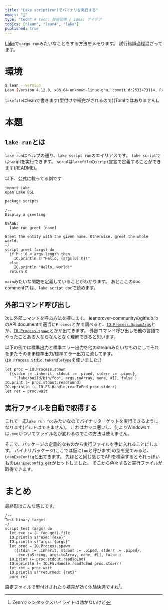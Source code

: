 ```yaml
---
title: "Lake script(run)でバイナリを実行する"
emoji: "🦔"
type: "tech" # tech: 技術記事 / idea: アイデア
topics: ["lean", "lean4", "lake"]
published: true
---
```


[Lake](https://github.com/leanprover/lean4/tree/master/src/lake)で`cargo run`みたいなことをする方法をメモります。
試行錯誤過程混ざってます。

# 環境
```sh
$ lean --version
Lean (version 4.12.0, x86_64-unknown-linux-gnu, commit dc2533473114, Release)
```
`lakefile`はleanで書きます(型付けや補完がされるので)(Tomlではありません)。

# 本題

## `lake run`とは
`lake run`はヘルプの通り、`lake script run`のエイリアスです。
`lake script`ではscriptを実行できます。
scriptは`lakefile`の`script`宣言で定義することができます([README](https://github.com/leanprover/lean4/tree/master/src/lake#writing-and-running-scripts))。

以下、公式に載ってる例です
```lean
import Lake
open Lake DSL

package scripts

/--
Display a greeting

USAGE:
  lake run greet [name]

Greet the entity with the given name. Otherwise, greet the whole world.
-/
script greet (args) do
  if h : 0 < args.length then
    IO.println s!"Hello, {args[0]'h}!"
  else
    IO.println "Hello, world!"
  return 0
```

`main`みたいな関数を定義していることがわかります。
あとここのdoc comment(?)は、`lake script doc`で読めます。

## 外部コマンド呼び出し
次に外部コマンドを呼ぶ方法を探します。
leanprover-communityのgithub.ioのAPI documentで適当に`Process`とかで調べると、[`IO.Process.SpawnArgs`](https://leanprover-community.github.io/mathlib4_docs/Init/System/IO.html#IO.Process.SpawnArgs)とか、[`IO.Process.spawn`](https://leanprover-community.github.io/mathlib4_docs/Init/System/IO.html#IO.Process.spawn)とかが出てきます。
外部コマンド呼び出しを他の言語でやったことある人ならなんとなく理解できると思います。

以下の例では標準出力と標準エラー出力を他のstreamみたいなものにしてそれをまたそのまま標準出力/標準エラー出力に流してます。([`IO.Process.Stdio.toHandleType`](https://leanprover-community.github.io/mathlib4_docs/Init/System/IO.html#IO.Process.Stdio.toHandleType)を使いました。)
```lean: processspawn.lean
let proc ← IO.Process.spawn
  ⟨{stdin := .inherit, stdout := .piped, stderr := .piped},
    ".lake/build/bin/foo", args.toArray, none, #[], false ⟩
IO.print (← proc.stdout.readToEnd)
IO.eprintln (← IO.FS.Handle.readToEnd proc.stderr)
let ret ← proc.wait
```

## 実行ファイルを自動で取得する
これで一応`lake run foo`みたいなのでバイナリターゲットを実行できるようになります(ビルドはできません)。
これはカッコ悪いし、何よりWindowsでは`.exe`がついてファイル名が変わるのでこの方法は使えません。

そこで、パッケージの定義的なものから実行ファイルを手に入れることにします。
バイナリパッケージ(ここでは仮に`foo`と呼びます)の型を見てみると、`LeanExeConfig`と出てきます。
先ほどと同じ感じでAPIを検索するとそれっぽいもの[`LeanExeConfig.get`](https://leanprover-community.github.io/mathlib4_docs/Lake/Build/Targets.html#Lake.LeanExeConfig.get)がヒットしました。
そこから色々すると実行ファイルが取得できます。

# まとめ
最終形はこんな感じです。

```lean: lakefile.lean
/--
Test binary target
-/
script test (args) do
  let exe := (← foo.get).file
  IO.println s!"exe: {exe}"
  IO.println s!"args: {args}"
  let proc ← IO.Process.spawn
    ⟨{stdin := .inherit, stdout := .piped, stderr := .piped},
      exe.toString, args.toArray, none, #[], false ⟩
  IO.print (← proc.stdout.readToEnd)
  IO.eprintln (← IO.FS.Handle.readToEnd proc.stderr)
  let ret ← proc.wait
  IO.println s!"returned: {ret}"
  pure ret
```

設定ファイルで型付けされたり補完が効く体験快適ですね[^1]。

[^1]: Zennでシンタックスハイライトは効かないけど


